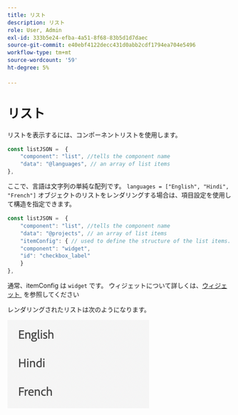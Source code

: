 ```yaml
---
title: リスト
description: リスト
role: User, Admin
exl-id: 333b5e24-efba-4a51-8f68-83b5d1d7daec
source-git-commit: e40ebf4122decc431d0abb2cdf1794ea704e5496
workflow-type: tm+mt
source-wordcount: '59'
ht-degree: 5%

---
```


# リスト

リストを表示するには、コンポーネントリストを使用します。

```js title="list.js"
const listJSON =  {
    "component": "list", //tells the component name
    "data": "@languages", // an array of list items
},
```

ここで、言語は文字列の単純な配列です。 `languages = ["English", "Hindi", "French"]`
オブジェクトのリストをレンダリングする場合は、項目設定を使用して構造を指定できます。

```js title="list.js"
const listJSON =  {
    "component": "list", //tells the component name
    "data": "@projects", // an array of list items
    "itemConfig": { // used to define the structure of the list items.
    "component": "widget",
    "id": "checkbox_label"
    }
},
```

通常、itemConfig は `widget` です。 ウィジェットについて詳しくは、[&#x200B; ウィジェット &#x200B;](../Widgets/basic-widget.md) を参照してください

レンダリングされたリストは次のようになります。

![list](./imgs/list.png "List")

